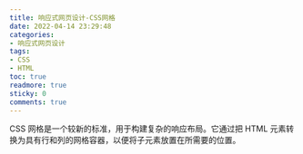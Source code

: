 ```yaml
---
title: 响应式网页设计-CSS网格
date: 2022-04-14 23:29:48
categories:
- 响应式网页设计
tags:
- CSS
- HTML
toc: true
readmore: true
sticky: 0
comments: true
---
```


CSS 网格是一个较新的标准，用于构建复杂的响应布局。它通过把 HTML 元素转换为具有行和列的网格容器，以便将子元素放置在所需要的位置。

<!-- more -->
